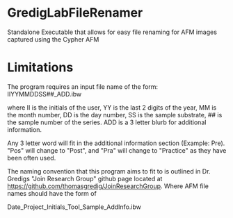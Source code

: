 # GredigLabFileRenamer
Standalone Executable that allows for easy file renaming for AFM images captured using the Cypher AFM

# Limitations
The program requires an input file name of the form: IIYYMMDDSS##_ADD.ibw 

where II is the initials of the user, YY is the last 2 digits of the year, MM is the month number, DD is the day number, SS is the sample substrate, ## is the sample number of the series. ADD is a 3 letter blurb for additional information. 

Any 3 letter word will fit in the additional information section (Example: Pre). "Pos" will change to "Post", and "Pra" will change to "Practice" as they have been often used.

The naming convention that this program aims to fit to is outlined in Dr. Gredigs "Join Research Group" github page located at https://github.com/thomasgredig/JoinResearchGroup. Where AFM file names should have the form of 

Date_Project_Initials_Tool_Sample_AddInfo.ibw
